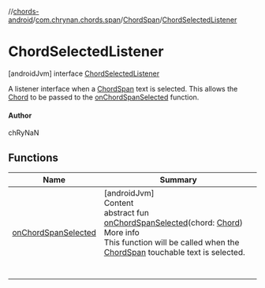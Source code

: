 //[chords-android](../../../../index.md)/[com.chrynan.chords.span](../../index.md)/[ChordSpan](../index.md)/[ChordSelectedListener](index.md)



# ChordSelectedListener  
 [androidJvm] interface [ChordSelectedListener](index.md)

A listener interface when a [ChordSpan](../index.md) text is selected. This allows the [Chord](../../../../../chords-core/chords-core/com.chrynan.chords.model/-chord/index.md) to be passed to the [onChordSpanSelected](on-chord-span-selected.md) function.



#### Author  


chRyNaN

   


## Functions  
  
|  Name |  Summary | 
|---|---|
| <a name="com.chrynan.chords.span/ChordSpan.ChordSelectedListener/onChordSpanSelected/#com.chrynan.chords.model.Chord/PointingToDeclaration/"></a>[onChordSpanSelected](on-chord-span-selected.md)| <a name="com.chrynan.chords.span/ChordSpan.ChordSelectedListener/onChordSpanSelected/#com.chrynan.chords.model.Chord/PointingToDeclaration/"></a>[androidJvm]  <br>Content  <br>abstract fun [onChordSpanSelected](on-chord-span-selected.md)(chord: [Chord](../../../../../chords-core/chords-core/com.chrynan.chords.model/-chord/index.md))  <br>More info  <br>This function will be called when the [ChordSpan](../index.md) touchable text is selected.  <br><br><br>|

